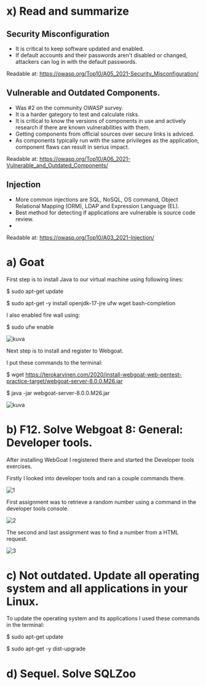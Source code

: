 # x) Read and summarize

## Security Misconfiguration

* It is  critical to keep software updated and enabled.
* If default accounts and their passwords aren't disabled or changed, attackers can log in with the default passwords.

Readable at: https://owasp.org/Top10/A05_2021-Security_Misconfiguration/

## Vulnerable and Outdated Components.

* Was #2 on the community OWASP survey.
* It is a harder gategory to test and calculate risks.
* It is critical to know the versions of components in use and actively research if there are known vulnerabilities with them.
* Getting components from official sources over secure links is adviced.
* As components typically run with the same privileges as the application, component flaws can result in serius impact.

Readable at: https://owasp.org/Top10/A06_2021-Vulnerable_and_Outdated_Components/

## Injection

* More common injections are SQL, NoSQL, OS command, Object Relational Mapping (ORM), LDAP and Expression Language (EL).
* Best method for detecting if applications are vulnerable is source code review.
* 

Readable at: https://owasp.org/Top10/A03_2021-Injection/

# a) Goat

First step is to install Java to our virtual machine using following lines:

$ sudo apt-get update

$ sudo apt-get -y install openjdk-17-jre ufw wget bash-completion

I also enabled fire wall using:

$ sudo ufw enable

![kuva](https://github.com/TuuHei/information-security/assets/122973223/9ebaff55-b612-440d-9017-1c15532c6adf)

Next step is to install and register to Webgoat.

I put these commands to the terminal:

$ wget https://terokarvinen.com/2020/install-webgoat-web-pentest-practice-target/webgoat-server-8.0.0.M26.jar

$ java -jar webgoat-server-8.0.0.M26.jar

![kuva](https://github.com/TuuHei/information-security/assets/122973223/17f82611-12d0-4b51-9975-33aee7e5a29f)

# b) F12. Solve Webgoat 8: General: Developer tools.

After installing WebGoat I registered there and started the Developer tools exercises.

Firstly I looked into developer tools and ran a couple commands there.

![1](https://github.com/TuuHei/information-security/assets/122973223/b996b79b-338b-429c-8782-691249277b57)

First assignment was to retrieve a random number using a command in the developer tools console.

![2](https://github.com/TuuHei/information-security/assets/122973223/07d95772-15df-4850-98e5-73cb23660e10)

The second and last assignment was to find a number from a HTML request.

![3](https://github.com/TuuHei/information-security/assets/122973223/50ae9752-4a97-4312-badf-52b81eee3ccb)

# c) Not outdated. Update all operating system and all applications in your Linux.

To update the operating system and its applications I used these commands in the terminal:

$ sudo apt-get update

$ sudo apt-get -y dist-upgrade

# d) Sequel. Solve SQLZoo




